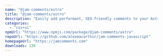 ```yaml
---
name: "@jam-comments/astro"
title: "@jam-comments/astro"
description: "Easily add performant, SEO-friendly comments to your Astro blog with JamComments."
categories:
  - "css+ui"
npmUrl: "https://www.npmjs.com/package/@jam-comments/astro"
repoUrl: "https://github.com/alexmacarthur/jam-comments-javascript"
homepageUrl: "https://jamcomments.com"
downloads: 139
---
```

